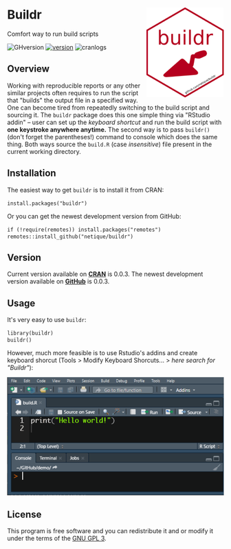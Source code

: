 # Buildr <img src="inst/rstudio/logo.png" align="right" width=180/> 
Comfort way to run build scripts

![GHversion](https://img.shields.io/github/release/netique/buildr.svg)
[![version](https://www.r-pkg.org/badges/version/buildr)](https://CRAN.R-project.org/package=buildr)
![cranlogs](https://cranlogs.r-pkg.org/badges/buildr)

## Overview
Working with reproducible reports or any other similar projects often requires to run the script that "builds" the output file in a specified way. One can become tired from repeatedly switching to the build script and sourcing it.
The `buildr` package does this one simple thing via "RStudio addin" – user can set up the *keyboard shortcut* and run the build script with **one keystroke anywhere anytime.** The second way is to pass `buildr()` (don't forget the parentheses!) command to console which does the same thing. Both ways source the `build.R` (case *insensitive*) file present in the current working directory.

## Installation
The easiest way to get `buildr` is to install it from CRAN:
```
install.packages("buildr")
```

Or you can get the newest development version from GitHub:
```
if (!require(remotes)) install.packages("remotes")
remotes::install_github("netique/buildr")
```
## Version
Current version available on [**CRAN**](https://CRAN.R-project.org/package=buildr) is 0.0.3. 
The newest development version available on [**GitHub**](https://github.com/netique/buildr) is 0.0.3.<br>

## Usage
It's very easy to use `buildr`:
```
library(buildr)
buildr()
```

However, much more feasible is to use Rstudio's addins and create keyboard shorcut (Tools > Modify Keyboard Shorcuts... > *here search for "Buildr"*):

![](addins_showcase.gif)

## License
This program is free software and you can redistribute it and or modify it under the terms of the [GNU GPL 3](https://www.gnu.org/licenses/gpl-3.0.en.html).
